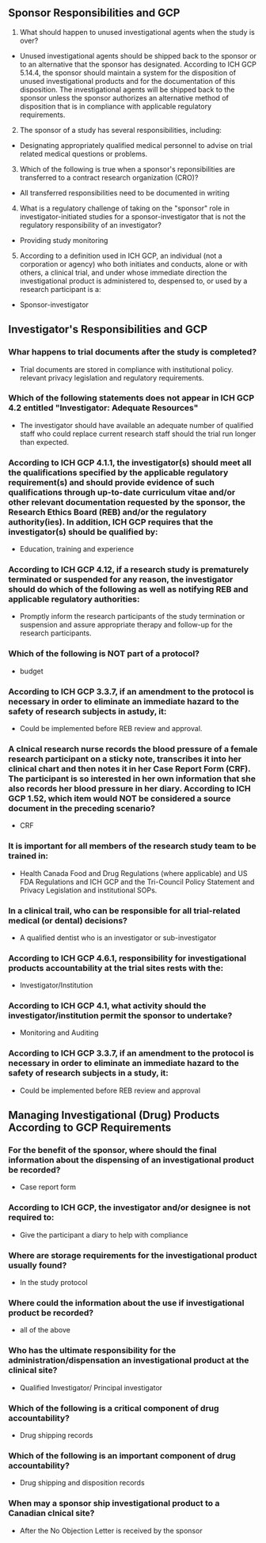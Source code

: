 ## Sponsor Responsibilities and GCP
1. What should happen to unused investigational agents when the study is over?
- Unused investigational agents should be shipped back to the sponsor or to an alternative that the sponsor has designated. According to ICH GCP 5.14.4, the sponsor should maintain a system for the disposition of unused investigational products and for the documentation of this disposition. The investigational agents will be shipped back to the sponsor unless the sponsor authorizes an alternative method of disposition that is in compliance with applicable regulatory requirements.

2. The sponsor of a study has several responsibilities, including:
- Designating appropriately qualified medical personnel to advise on trial related medical questions or problems.

3. Which of the following is true when a sponsor's reponsibilities are transferred to a contract research organization (CRO)?
- All transferred responsibilities need to be documented in writing

4. What is a regulatory challenge of taking on the "sponsor" role in investigator-initiated studies for a sponsor-investigator that is not the regulatory responsibility of an investigator?
- Providing study monitoring

5. According to a definition used in ICH GCP, an individual (not a corporation or agency) who both initiates and conducts, alone or with others, a clinical trial, and under whose immediate direction the investigational product is administered to, despensed to, or used by a research participant is a:
- Sponsor-investigator

## Investigator's Responsibilities and GCP

### Whar happens to trial documents after the study is completed?
- Trial documents are stored in compliance with institutional policy. relevant privacy legislation and regulatory requirements.

### Which of the following statements does not appear in ICH GCP 4.2 entitled "Investigator: Adequate Resources"
- The investigator should have available an adequate number of qualified staff who could replace current research staff should the trial run longer than expected.

### According to ICH GCP 4.1.1, the investigator(s) should meet all the qualifications specified by the applicable regulatory requirement(s) and should provide evidence of such qualifications through up-to-date curriculum vitae and/or other relevant documentation requested by the sponsor, the Research Ethics Board (REB) and/or the regulatory authority(ies). In addition, ICH GCP requires that the investigator(s) should be qualified by:
- Education, training and experience

### According to ICH GCP 4.12, if a research study is prematurely terminated or suspended for any reason, the investigator should do which of the following as well as notifying REB and applicable regulatory authorities:
- Promptly inform the research participants of the study termination or suspension and assure appropriate therapy and follow-up for the research participants.

### Which of the following is NOT part of a protocol?
- budget

### According to ICH GCP 3.3.7, if an amendment to the protocol is necessary in order to eliminate an immediate hazard to the safety of research subjects in astudy, it:
- Could be implemented before REB review and approval.

### A clnical research nurse records the blood pressure of a female research participant on a sticky note, transcribes it into her clinical chart and then notes it in her Case Report Form (CRF). The participant is so interested in her own information that she also records her blood pressure in her diary. According to ICH GCP 1.52, which item would NOT be considered a source document in the preceding scenario?
- CRF


### It is important for all members of the research study team to be trained in:
- Health Canada Food and Drug Regulations (where applicable) and US FDA Regulations and ICH GCP and the Tri-Council Policy Statement and Privacy Legislation and institutional SOPs.

### In a clinical trail, who can be responsible for all trial-related medical (or dental) decisions?
- A qualified dentist who is an investigator or sub-investigator

### According to ICH GCP 4.6.1, responsibility for investigational products accountability at the trial sites rests with the:
- Investigator/Institution


### According to ICH GCP 4.1, what activity should the investigator/institution permit the sponsor to undertake?
- Monitoring and Auditing

### According to ICH GCP 3.3.7, if an amendment to the protocol is necessary in order to eliminate an immediate hazard to the safety of research subjects in a study, it:
- Could be implemented before REB review and approval



## Managing Investigational (Drug) Products According to GCP Requirements

### For the benefit of the sponsor, where should the final information about the dispensing of an investigational product be recorded?
- Case report form

### According to ICH GCP, the investigator and/or designee is not required to:
- Give the participant a diary to help with compliance

### Where are storage requirements for the investigational product usually found?
- In the study protocol

### Where could the information about the use if investigational product be recorded?
- all of the above


### Who has the ultimate responsibility for the administration/dispensation an investigational product at the clinical site?
- Qualified Investigator/ Principal investigator

### Which of the following is a critical component of drug accountability?
- Drug shipping records

### Which of the following is an important component of drug accountability?
- Drug shipping and disposition records

### When may a sponsor ship investigational product to a Canadian clnical site?
- After the No Objection Letter is received by the sponsor





